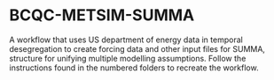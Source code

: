 # BCQC-METSIM-SUMMA
A workflow that uses US department of energy data in temporal desegregation to create forcing data and other input files for SUMMA, structure for unifying multiple modelling assumptions. Follow the instructions found in the numbered folders to recreate the workflow.

